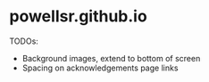 # powellsr.github.io

TODOs:
- Background images, extend to bottom of screen
- Spacing on acknowledgements page links
